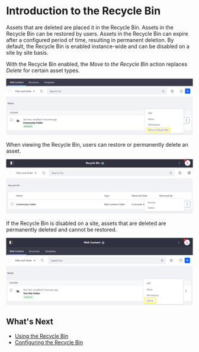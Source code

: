 # Introduction to the Recycle Bin

Assets that are deleted are placed it in the Recycle Bin. Assets in the Recycle Bin can be restored by users. Assets in the Recycle Bin can expire after a configured period of time, resulting in permanent deletion. By default, the Recycle Bin is enabled instance-wide and can be disabled on a site by site basis.

With the Recycle Bin enabled, the _Move to the Recycle Bin_ action replaces _Delete_ for certain asset types. <!-- What asset types? -->

![The folder is moved to Recycle Bin and not deleted immediately.](./introduction-to-the-recycle-bin/images/01.png)

When viewing the Recycle Bin, users can restore or permanently delete an asset.

![There is an option to delete or restore a file.](./introduction-to-the-recycle-bin/images/02.png)

If the Recycle Bin is disabled on a site, assets that are deleted are permanently deleted and cannot be restored.

![Delete an asset.](./introduction-to-the-recycle-bin/images/03.png)

## What's Next

* [Using the Recycle Bin](./using-the-recycle-bin.md)
* [Configuring the Recycle Bin](./configuring-the-recycle-bin.md)
